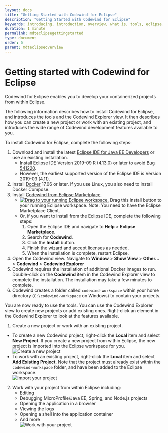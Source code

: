 ```yaml
---
layout: docs
title: "Getting Started with Codewind for Eclipse"
description: "Getting Started with Codewind for Eclipse"
keywords: introducing, introduction, overview, what is, tools, eclipse, getting started, Codewind for Eclipse, work within Eclipse
duration: 1 minute
permalink: mdteclipsegettingstarted
type: document
order: 5
parent: mdteclipseoverview
---
```


# Getting started with Codewind for Eclipse

Codewind for Eclipse enables you to develop your containerized projects from within Eclipse. 

The following information describes how to install Codewind for Eclipse, and introduces the tools and the Codewind Explorer view. It then describes how you can create a new project or work with an existing project, and introduces the wide range of Codewind development features available to you.  

To install Codewind for Eclipse, complete the following steps:

1. Download and install the latest [Eclipse IDE for Java EE Developers](https://www.eclipse.org/downloads/packages/release/) or use an existing installation.
    - Install Eclipse IDE Version 2019-09 R (4.13.0) or later to avoid [Bug 541220](https://bugs.eclipse.org/bugs/show_bug.cgi?id=541220).
    - However, the earliest supported version of the Eclipse IDE is Version 2019-03 (4.11).
2. Install [Docker](https://docs.docker.com/install/) 17.06 or later. If you use Linux, you also need to install Docker Compose.
3. Install [Codewind from Eclipse Marketplace](https://marketplace.eclipse.org/content/codewind).
    - [![Drag to your running Eclipse workspace. ](https://marketplace.eclipse.org/sites/all/themes/solstice/public/images/marketplace/btn-install.png)](http://marketplace.eclipse.org/marketplace-client-intro?mpc_install=4638524 "Drag to your running Eclipse* workspace. *Requires Eclipse Marketplace Client") Drag this install button to your running Eclipse workspace. Note: You need to have the Eclipse Marketplace Client.
    - Or, if you want to install from the Eclipse IDE, complete the following steps:
        1. Open the Eclipse IDE and navigate to **Help** > **Eclipse Marketplace**.
        2. Search for **Codewind**.
        3. Click the **Install** button.
        4. Finish the wizard and accept licenses as needed.
        5. When the installation is complete, restart Eclipse.
4. Open the Codewind view.  Navigate to **Window** > **Show View** > **Other...** > **Codewind** > **Codewind Explorer**
5. Codewind requires the installation of additional Docker images to run.  Double-click on the **Codewind** item in the Codewind Explorer view to complete the installation. The installation may take a few minutes to complete.
6. Codewind creates a folder called `codewind-workspace` within your home directory (`C:\codewind-workspace` on Windows) to contain your projects.

You are now ready to use the tools. You can use the Codewind Explorer view to create new projects or add existing ones.  Right-click an element in the Codewind Explorer to look at the features available.

1. Create a new project or work with an existing project.
  - To create a new Codewind project, right-click the **Local** item and select **New Project**. If you create a new project from within Eclipse, the new project is imported into the Eclipse workspace for you.
   <br>![Create a new project](./dist/images/cdt-eclipse/cdt-eclipse-newproject.png)<br>
  - To work with an existing project, right-click the **Local** item and select **Add Existing Project**. Note that the project must already exist within the `codewind-workspace` folder, and have been added to the Eclipse workspace.
   <br>![Import your project](./dist/images/cdt-eclipse/cdt-eclipse-importproject.png)<br>

2. Work with your project from within Eclipse including:
    - Editing
    - Debugging MicroProfile/Java EE, Spring, and Node.js projects
    - Opening the application in a browser
    - Viewing the logs
    - Opening a shell into the application container
    - And more
    <br>![Work with your project](./dist/images/cdt-eclipse/cdt-eclipse-actions.png)<br>
